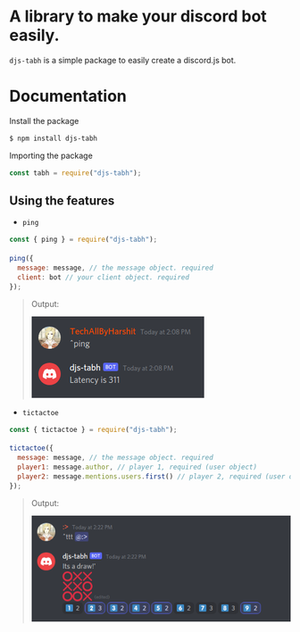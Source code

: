 # A library to make your discord bot easily.

`djs-tabh` is a simple package to easily create a discord.js bot.

# Documentation

Install the package

```bash
$ npm install djs-tabh
```

Importing the package

```js
const tabh = require("djs-tabh");
```

## Using the features

- `ping`

```js
const { ping } = require("djs-tabh");

ping({
  message: message, // the message object. required
  client: bot // your client object. required
});

```

> Output:
>
> ![ping](./images/ping.png)

- `tictactoe`

```js
const { tictactoe } = require("djs-tabh");

tictactoe({
  message: message, // the message object. required
  player1: message.author, // player 1, required (user object)
  player2: message.mentions.users.first() // player 2, required (user object)
});

```

> Output:
>
> ![tictactoe](./images/tictactoe.png)


